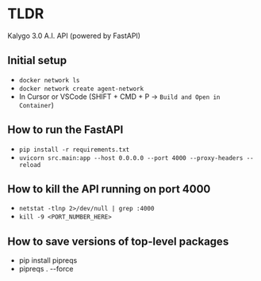 # TLDR

Kalygo 3.0 A.I. API (powered by FastAPI)

## Initial setup

- `docker network ls`
- `docker network create agent-network`
- In Cursor or VSCode (SHIFT + CMD + P -> `Build and Open in Container`)

## How to run the FastAPI

- `pip install -r requirements.txt`
- `uvicorn src.main:app --host 0.0.0.0 --port 4000 --proxy-headers --reload`

## How to kill the API running on port 4000

- `netstat -tlnp 2>/dev/null | grep :4000`
- `kill -9 <PORT_NUMBER_HERE>`

## How to save versions of top-level packages

- pip install pipreqs
- pipreqs . --force

